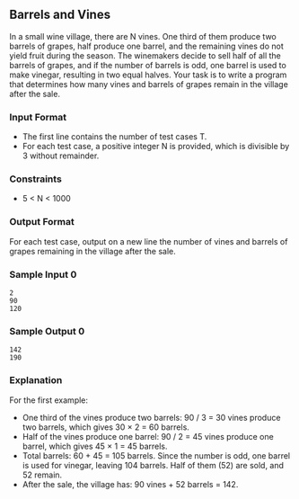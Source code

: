 ## Barrels and Vines

In a small wine village, there are N vines. One third of them produce two barrels of grapes, half produce one barrel, and the remaining vines do not yield fruit during the season. The winemakers decide to sell half of all the barrels of grapes, and if the number of barrels is odd, one barrel is used to make vinegar, resulting in two equal halves. Your task is to write a program that determines how many vines and barrels of grapes remain in the village after the sale.

### Input Format

- The first line contains the number of test cases T.
- For each test case, a positive integer N is provided, which is divisible by 3 without remainder.

### Constraints

- 5 < N < 1000

### Output Format

For each test case, output on a new line the number of vines and barrels of grapes remaining in the village after the sale.

### Sample Input 0

```
2
90
120
```

### Sample Output 0

```
142
190
```

### Explanation

For the first example:

- One third of the vines produce two barrels: 90 / 3 = 30 vines produce two barrels, which gives 30 × 2 = 60 barrels.
- Half of the vines produce one barrel: 90 / 2 = 45 vines produce one barrel, which gives 45 × 1 = 45 barrels.
- Total barrels: 60 + 45 = 105 barrels. Since the number is odd, one barrel is used for vinegar, leaving 104 barrels. Half of them (52) are sold, and 52 remain.
- After the sale, the village has: 90 vines + 52 barrels = 142.


